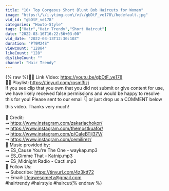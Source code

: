 ```yaml
---
title: "10+ Top Gorgeous Short Blunt Bob Haircuts for Women"
image: "https:\/\/i.ytimg.com\/vi\/gbDtF_ve178\/hqdefault.jpg"
vid_id: "gbDtF_ve178"
categories: "Howto-Style"
tags: ["Hair","Hair Trendy","Short Haircut"]
date: "2022-03-16T16:22:56+03:00"
vid_date: "2022-03-13T12:30:10Z"
duration: "PT9M24S"
viewcount: "12884"
likeCount: "128"
dislikeCount: ""
channel: "Hair Trendy"
---
```

{% raw %}💇‍♀️ Link Video: <a rel="nofollow" target="blank" href="https://youtu.be/gbDtF_ve178">https://youtu.be/gbDtF_ve178</a><br />💇‍♀️ Playlist: <a rel="nofollow" target="blank" href="https://tinyurl.com/rpsm3jzj">https://tinyurl.com/rpsm3jzj</a><br />If you see clip that you own that you did not submit or give content for use, we have likely received false permissions and would be happy to resolve this for you! Please sent to our email 👇 or just drop us a COMMENT below this video. Thanks very much!<br /><br />🌹 Credit: <br />➞ <a rel="nofollow" target="blank" href="https://www.instagram.com/zakariachokor/">https://www.instagram.com/zakariachokor/</a><br />➞ <a rel="nofollow" target="blank" href="https://www.instagram.com/themostkuafor/">https://www.instagram.com/themostkuafor/</a><br />➞ <a rel="nofollow" target="blank" href="https://www.instagram.com/p/CaIeBTjl37V/">https://www.instagram.com/p/CaIeBTjl37V/</a><br />➞ <a rel="nofollow" target="blank" href="https://www.instagram.com/cemilirez/">https://www.instagram.com/cemilirez/</a><br />🌹 Music provided by: <br />➞ ES_Cause You're The One - waykap.mp3<br />➞ ES_Gimme That - Katnip.mp3<br />➞ ES_Midnight Radio - Cacti.mp3<br />🌹 Follow Us: <br />➞ Subscribe: <a rel="nofollow" target="blank" href="https://tinyurl.com/4z3ktf72">https://tinyurl.com/4z3ktf72</a><br />➞ Email: lifeawesometv@gmail.com<br />#hairtrendy #hairstyle #haircut{% endraw %}
